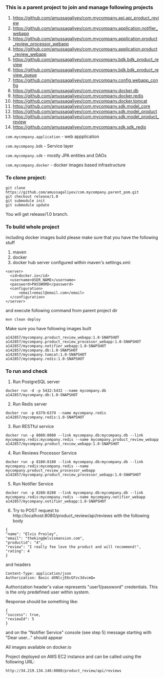 ﻿### This is a parent project to join and manage following projects

1. https://github.com/amussagaliyev/com.mycompany.api.api_product_review
2. https://github.com/amussagaliyev/com.mycompany.application.notifier_webapp
3. https://github.com/amussagaliyev/com.mycompany.application.product_review_processor_webapp
4. https://github.com/amussagaliyev/com.mycompany.application.product_review_webapp
5. https://github.com/amussagaliyev/com.mycompany.bdk.bdk_product_review
6. https://github.com/amussagaliyev/com.mycompany.bdk.bdk_product_review_queue
7. https://github.com/amussagaliyev/com.mycompany.config.webapp_config
8. https://github.com/amussagaliyev/com.mycompany.docker.db
9. https://github.com/amussagaliyev/com.mycompany.docker.redis
10. https://github.com/amussagaliyev/com.mycompany.docker.tomcat
11. https://github.com/amussagaliyev/com.mycompany.sdk.model_core
12. https://github.com/amussagaliyev/com.mycompany.sdk.model_product
13. https://github.com/amussagaliyev/com.mycompany.sdk.model_product_review
14. https://github.com/amussagaliyev/com.mycompany.sdk.sdk_redis

`com.mycompany.application` - web appplication

`com.mycompany.bdk` - Service layer

`com.mycompany.sdk` - mostly JPA entities and DAOs

`com.mycompany.docker` - docker images based infrastructure

### To clone project:

```
git clone https://github.com/amussagaliyev/com.mycompany.parent_pom.git
git checkout release/1.0
git submodule init
git submodule update
```

You will get release/1.0 branch.

### To build whole project
including docker images build please make sure that you have the following stuff

1. maven
2. docker
3. docker hub server configured within maven's settings.xml:

```
<server>
  <id>docker.io</id>
  <username>USER_NAME</username>
  <password>PASSWORD</password>
  <configuration>
      <email>email@email.com</email>
  </configuration>
</server>
```

and execute following command from parent project dir

```
mvn clean deploy
```

Make sure you have following images built

```
a142857/mycompany.product_review_webapp:1.0-SNAPSHOT
a142857/mycompany.product_review_processor_webapp:1.0-SNAPSHOT
a142857/mycompany.notifier_webapp:1.0-SNAPSHOT
a142857/mycompany.db:1.0-SNAPSHOT
a142857/mycompany.tomcat:1.0-SNAPSHOT
a142857/mycompany.redis:1.0-SNAPSHOT
```

### To run and check

1. Run PostgreSQL server
```
docker run -d -p 5432:5432 --name mycompany.db a142857/mycompany.db:1.0-SNAPSHOT
```

2. Run Redis server
```
docker run -p 6379:6379 --name mycompany.redis a142857/mycompany.redis:1.0-SNAPSHOT
```

3. Run RESTful service
```
docker run -p 8080:8080 --link mycompany.db:mycompany.db --link mycompany.redis:mycompany.redis --name mycompany.product_review_webapp a142857/mycompany.product_review_webapp:1.0-SNAPSHOT
```

4. Run Reviews Processor Service
```
docker run -p 8180:8180 --link mycompany.db:mycompany.db --link mycompany.redis:mycompany.redis --name mycompany.product_review_processor_webapp a142857/mycompany.product_review_processor_webapp:1.0-SNAPSHOT
```

5. Run Notifier Service
```
docker run -p 8280:8280 --link mycompany.db:mycompany.db --link mycompany.redis:mycompany.redis --name mycompany.notifier_webapp a142857/mycompany.notifier_webapp:1.0-SNAPSHOT
```

6. Try to POST request to http://localhost:8080/product_review/api/reviews with the following body
```
{
"name": "Elvis Presley",
"email": "theking@elvismansion.com",
"productid": "4",
"review": "I really fee love the product and will recommend!",
"rating": 4
}
```

and headers

```
Content-Type: application/json
Authorization: Basic dXNlcjE6cGFzc3dvcmQ=
```

Authorization header's value represents "user1/password" credentials. This is the only predefined user within system.

Response should be something like:
```
{
"success": true,
"reviewId": 5
}
```

and on the "Notifier Service" console (see step 5) message starting with "Dear user..." should appear

All images available on docker.io

Project deployed on AWS EC2 instance and can be called using the following URL:

```
http://34.219.134.146:8080/product_review/api/reviews
```
